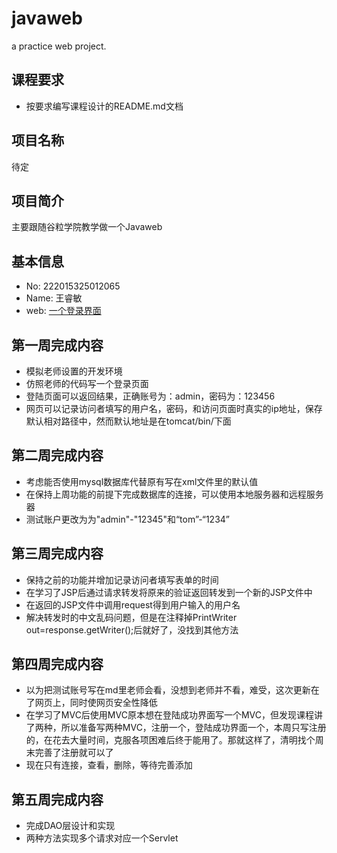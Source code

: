 # javaweb
a practice web project.

## 课程要求
- 按要求编写课程设计的README.md文档

## 项目名称
待定

## 项目简介
主要跟随谷粒学院教学做一个Javaweb

## 基本信息
- No: 222015325012065
- Name: 王睿敏
- web: [一个登录界面](http://47.102.203.124:8080/javaweb)

## 第一周完成内容
- 模拟老师设置的开发环境
- 仿照老师的代码写一个登录页面
- 登陆页面可以返回结果，正确账号为：admin，密码为：123456
- 网页可以记录访问者填写的用户名，密码，和访问页面时真实的ip地址，保存默认相对路径中，然而默认地址是在tomcat/bin/下面

## 第二周完成内容
- 考虑能否使用mysql数据库代替原有写在xml文件里的默认值
- 在保持上周功能的前提下完成数据库的连接，可以使用本地服务器和远程服务器
- 测试账户更改为为"admin"-"12345"和“tom”-“1234”

## 第三周完成内容
- 保持之前的功能并增加记录访问者填写表单的时间
- 在学习了JSP后通过请求转发将原来的验证返回转发到一个新的JSP文件中
- 在返回的JSP文件中调用request得到用户输入的用户名
- 解决转发时的中文乱码问题，但是在注释掉PrintWriter out=response.getWriter();后就好了，没找到其他方法

## 第四周完成内容
- 以为把测试账号写在md里老师会看，没想到老师并不看，难受，这次更新在了网页上，同时使网页安全性降低
- 在学习了MVC后使用MVC原本想在登陆成功界面写一个MVC，但发现课程讲了两种，所以准备写两种MVC，注册一个，登陆成功界面一个，本周只写注册的，在花去大量时间，克服各项困难后终于能用了。那就这样了，清明找个周末完善了注册就可以了
- 现在只有连接，查看，删除，等待完善添加

## 第五周完成内容
- 完成DAO层设计和实现
- 两种方法实现多个请求对应一个Servlet
